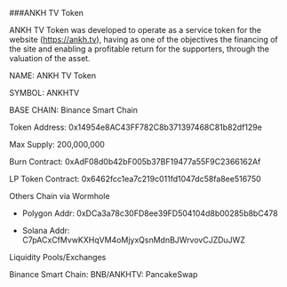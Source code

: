 ###ANKH TV Token

ANKH TV Token was developed to operate as a service token for the website (https://ankh.tv), having as one of the objectives the financing of the site and enabling a profitable return for the supporters, through the valuation of the asset.


NAME: ANKH TV Token

SYMBOL: ANKHTV

BASE CHAIN: Binance Smart Chain


Token Address: 0x14954e8AC43FF782C8b371397468C81b82df129e

Max Supply: 200,000,000

Burn Contract: 0xAdF08d0b42bF005b37BF19477a55F9C2366162Af

LP Token Contract: 0x6462fcc1ea7c219c011fd1047dc58fa8ee516750


Others Chain via Wormhole


- Polygon Addr: 0xDCa3a78c30FD8ee39FD504104d8b00285b8bC478

- Solana Addr: C7pACxCfMvwKXHqVM4oMjyxQsnMdnBJWrvovCJZDuJWZ


Liquidity Pools/Exchanges


Binance Smart Chain: BNB/ANKHTV: PancakeSwap


<!--
**ankhtv/ankhtv** is a ✨ _special_ ✨ repository because its `README.md` (this file) appears on your GitHub profile.

Here are some ideas to get you started:

- 🔭 I’m currently working on ...
- 🌱 I’m currently learning ...
- 👯 I’m looking to collaborate on ...
- 🤔 I’m looking for help with ...
- 💬 Ask me about ...
- 📫 How to reach me: ...
- 😄 Pronouns: ...
- ⚡ Fun fact: ...
-->
